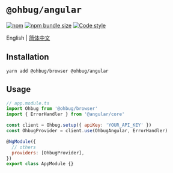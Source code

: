 # `@ohbug/angular`

[![npm](https://img.shields.io/npm/v/@ohbug/angular.svg?style=flat-square)](https://www.npmjs.com/package/@ohbug/angular)
[![npm bundle size](https://img.shields.io/bundlephobia/min/@ohbug/angular?style=flat-square)](https://bundlephobia.com/result?p=@ohbug/angular)
[![Code style](https://img.shields.io/badge/code_style-prettier-ff69b4.svg?style=flat-square)](https://github.com/prettier/prettier)

English | [简体中文](./README-zh_CN.md)

## Installation

```
yarn add @ohbug/browser @ohbug/angular
```

## Usage

```jsx
// app.module.ts
import Ohbug from '@ohbug/browser'
import { ErrorHandler } from '@angular/core'

const client = Ohbug.setup({ apiKey: 'YOUR_API_KEY' })
const OhbugProvider = client.use(OhbugAngular, ErrorHandler)

@NgModule({
  // others
  providers: [OhbugProvider],
})
export class AppModule {}
```
